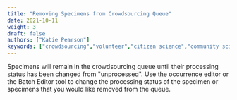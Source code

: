 ```yaml
---
title: "Removing Specimens from Crowdsourcing Queue"
date: 2021-10-11
weight: 3
draft: false
authors: ["Katie Pearson"]
keywords: ["crowdsourcing","volunteer","citizen science","community science"]
---
```


Specimens will remain in the crowdsourcing queue until their processing status has been changed from "unprocessed". Use the occurrence editor or the Batch Editor tool to change the processing status of the specimen or specimens that you would like removed from the queue.
